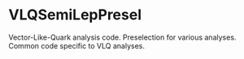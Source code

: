 VLQSemiLepPresel
===================

Vector-Like-Quark analysis code. Preselection for various analyses. Common code specific to VLQ analyses.

